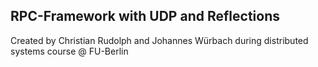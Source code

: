 ## RPC-Framework with UDP and Reflections
Created by Christian Rudolph and Johannes Würbach during distributed systems course @ FU-Berlin